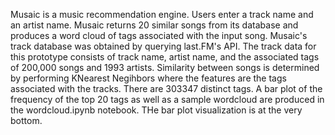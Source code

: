 Musaic is a music recommendation engine. Users enter a track name and an artist name. Musaic returns 20 similar songs from its database and produces a word cloud of tags associated with the input song. Musaic's track database was obtained by querying last.FM's API. The track data for this prototype consists of track name, artist name, and the associated tags of 200,000 songs and 1993 artists. Similarity between songs is determined by performing KNearest Negihbors where the features are the tags associated with the tracks. There are 303347 distinct tags. A bar plot of the frequency of the top 20 tags as well as a sample wordcloud are produced in the wordcloud.ipynb notebook. THe bar plot visualization is at the very bottom.
